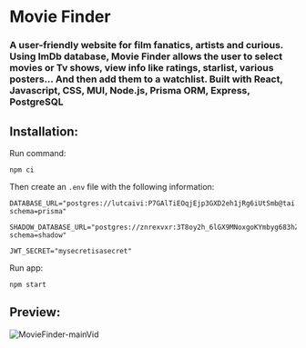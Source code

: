 # Movie Finder

### A user-friendly website for film fanatics, artists and curious. Using ImDb database, Movie Finder allows the user to select movies or Tv shows, view info like ratings, starlist, various posters... And then add them to a watchlist. Built with React, Javascript, CSS, MUI, Node.js, Prisma ORM, Express, PostgreSQL

## Installation:

Run command: 
```
npm ci
```
Then create an `.env` file with the following information:
```
DATABASE_URL="postgres://lutcaivi:P7GAlTiEOqjEjp3GXD2eh1jRg6iUtSmb@tai.db.elephantsql.com/lutcaivi?schema=prisma"

SHADOW_DATABASE_URL="postgres://znrexvxr:3T8oy2h_6lGX9MNoxgoKYmbyg683hZqu@tai.db.elephantsql.com/znrexvxr?schema=shadow"

JWT_SECRET="mysecretisasecret"
```
Run app:
```
npm start
```
## Preview:



![MovieFinder-mainVid](https://user-images.githubusercontent.com/94029089/168121384-79425824-a8d4-4fb5-a4f9-7f2b0a7ee909.gif)







